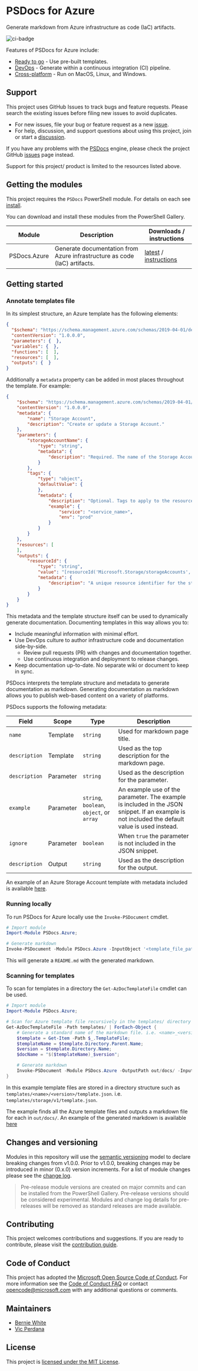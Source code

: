 # PSDocs for Azure

Generate markdown from Azure infrastructure as code (IaC) artifacts.

![ci-badge]

Features of PSDocs for Azure include:

- [Ready to go](docs/features.md#ready-to-go) - Use pre-built templates.
- [DevOps](docs/features.md#devops) - Generate within a continuous integration (CI) pipeline.
- [Cross-platform](docs/features.md#cross-platform) - Run on MacOS, Linux, and Windows.

## Support

This project uses GitHub Issues to track bugs and feature requests.
Please search the existing issues before filing new issues to avoid duplicates.

- For new issues, file your bug or feature request as a new [issue].
- For help, discussion, and support questions about using this project, join or start a [discussion].

If you have any problems with the [PSDocs][engine] engine, please check the project GitHub [issues](https://github.com/BernieWhite/PSDocs/issues) page instead.

Support for this project/ product is limited to the resources listed above.

## Getting the modules

This project requires the `PSDocs` PowerShell module. For details on each see [install].

You can download and install these modules from the PowerShell Gallery.

Module             | Description | Downloads / instructions
------             | ----------- | ------------------------
PSDocs.Azure | Generate documentation from Azure infrastructure as code (IaC) artifacts. | [latest][module] / [instructions][install]

## Getting started

### Annotate templates file

In its simplest structure, an Azure template has the following elements:

```json
{
  "$schema": "https://schema.management.azure.com/schemas/2019-04-01/deploymentTemplate.json#",
  "contentVersion": "1.0.0.0",
  "parameters": {  },
  "variables": {  },
  "functions": [  ],
  "resources": [  ],
  "outputs": {  }
}
```

Additionally a `metadata` property can be added in most places throughout the template.
For example:

```json
{
    "$schema": "https://schema.management.azure.com/schemas/2019-04-01/deploymentTemplate.json#",
    "contentVersion": "1.0.0.0",
    "metadata": {
        "name": "Storage Account",
        "description": "Create or update a Storage Account."
    },
    "parameters": {
        "storageAccountName": {
            "type": "string",
            "metadata": {
                "description": "Required. The name of the Storage Account."
            }
        },
        "tags": {
            "type": "object",
            "defaultValue": {
            },
            "metadata": {
                "description": "Optional. Tags to apply to the resource.",
                "example": {
                    "service": "<service_name>",
                    "env": "prod"
                }
            }
        }
    },
    "resources": [
    ],
    "outputs": {
        "resourceId": {
            "type": "string",
            "value": "[resourceId('Microsoft.Storage/storageAccounts', variables('storageAccountName'))]",
            "metadata": {
                "description": "A unique resource identifier for the storage account."
            }
        }
    }
}
```

This metadata and the template structure itself can be used to dynamically generate documentation.
Documenting templates in this way allows you to:

- Include meaningful information with minimal effort.
- Use DevOps culture to author infrastructure code and documentation side-by-side.
  - Review pull requests (PR) with changes and documentation together.
  - Use continuous integration and deployment to release changes.
- Keep documentation up-to-date.
No separate wiki or document to keep in sync.

PSDocs interprets the template structure and metadata to generate documentation as markdown.
Generating documentation as markdown allows you to publish web-based content on a variety of platforms.

PSDocs supports the following metadata:

Field | Scope | Type | Description
----- | ----- | ---- | -----------
`name`  | Template | `string` | Used for markdown page title.
`description` | Template | `string` | Used as the top description for the markdown page.
`description` | Parameter | `string` | Used as the description for the parameter.
`example`     | Parameter | `string`, `boolean`, `object`, or `array` | An example use of the parameter. The example is included in the JSON snippet. If an example is not included the default value is used instead.
`ignore`      | Parameter | `boolean` | When `true` the parameter is not included in the JSON snippet.
`description` | Output    | `string`  | Used as the description for the output.

An example of an Azure Storage Account template with metadata included is available [here](templates/storage/v1/template.json).

### Running locally

To run PSDocs for Azure locally use the `Invoke-PSDocument` cmdlet.

```powershell
# Import module
Import-Module PSDocs.Azure;

# Generate markdown
Invoke-PSDocument -Module PSDocs.Azure -InputObject '<template_file_path>';
```

This will generate a `README.md` with the generated markdown.

### Scanning for templates

To scan for templates in a directory the `Get-AzDocTemplateFile` cmdlet can be used.

```powershell
# Import module
Import-Module PSDocs.Azure;

# Scan for Azure template file recursively in the templates/ directory
Get-AzDocTemplateFile -Path templates/ | ForEach-Object {
    # Generate a standard name of the markdown file. i.e. <name>_<version>.md
    $template = Get-Item -Path $_.TemplateFile;
    $templateName = $template.Directory.Parent.Name;
    $version = $template.Directory.Name;
    $docName = "$($templateName)_$version";

    # Generate markdown
    Invoke-PSDocument -Module PSDocs.Azure -OutputPath out/docs/ -InputObject $template.FullName -InstanceName $docName;
}
```

In this example template files are stored in a directory structure such as `templates/<name>/<version>/template.json`.
i.e. `templates/storage/v1/template.json`.

The example finds all the Azure template files and outputs a markdown file for each in `out/docs/`.
An example of the generated markdown is available [here](templates/storage/v1/README.md)

## Changes and versioning

Modules in this repository will use the [semantic versioning](http://semver.org/) model to declare breaking changes from v1.0.0.
Prior to v1.0.0, breaking changes may be introduced in minor (0.x.0) version increments.
For a list of module changes please see the [change log](CHANGELOG.md).

> Pre-release module versions are created on major commits and can be installed from the PowerShell Gallery.
> Pre-release versions should be considered experimental.
> Modules and change log details for pre-releases will be removed as standard releases are made available.

## Contributing

This project welcomes contributions and suggestions.
If you are ready to contribute, please visit the [contribution guide](CONTRIBUTING.md).

## Code of Conduct

This project has adopted the [Microsoft Open Source Code of Conduct](https://opensource.microsoft.com/codeofconduct/).
For more information see the [Code of Conduct FAQ](https://opensource.microsoft.com/codeofconduct/faq/)
or contact [opencode@microsoft.com](mailto:opencode@microsoft.com) with any additional questions or comments.

## Maintainers

- [Bernie White](https://github.com/BernieWhite)
- [Vic Perdana](https://github.com/vicperdana)

## License

This project is [licensed under the MIT License](LICENSE).

[issue]: https://github.com/Azure/PSDocs.Azure/issues
[discussion]: https://github.com/Azure/PSDocs.Azure/discussions
[install]: docs/install-instructions.md
[ci-badge]: https://dev.azure.com/PSDocs/PSDocs.Azure/_apis/build/status/PSDocs.Azure-CI?branchName=main
[module]: https://www.powershellgallery.com/packages/PSDocs.Azure
[engine]: https://github.com/BernieWhite/PSDocs
